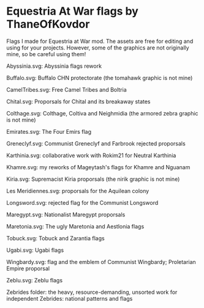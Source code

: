 # Equestria At War flags by ThaneOfKovdor
Flags I made for Equestria at War mod.
The assets are free for editing and using for your projects. However, some of the graphics are not originally mine, so be careful using them!

Abyssinia.svg: Abyssinia flags rework

Buffalo.svg: Buffalo CHN protectorate (the tomahawk graphic is not mine)

CamelTribes.svg: Free Camel Tribes and Boltria

Chital.svg: Proporsals for Chital and its breakaway states

Colthage.svg: Colthage, Coltiva and Neighmidia (the armored zebra graphic is not mine)

Emirates.svg: The Four Emirs flag

Greneclyf.svg: Communist Greneclyf and Farbrook rejected proporsals

Karthinia.svg: collaborative work with Rokim21 for Neutral Karthinia

Khamre.svg: my reworks of Mageytash's flags for Khamre and Nguanam

Kiria.svg: Supremacist Kiria proporsals (the nirik graphic is not mine)

Les Meridiennes.svg: proporsals for the Aquilean colony

Longsword.svg: rejected flag for the Communist Longsword

Maregypt.svg: Nationalist Maregypt proporsals

Maretonia.svg: The ugly Maretonia and Aestlonia flags

Tobuck.svg: Tobuck and Zarantia flags

Ugabi.svg: Ugabi flags

Wingbardy.svg: flag and the emblem of Communist Wingbardy; Proletarian Empire proporsal

Zeblu.svg: Zeblu flags

Zebrides folder: the heavy, resource-demanding, unsorted work for independent Zebrides: national patterns and flags
